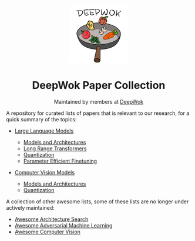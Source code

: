 <br />
<div align="center">
  <a href="https://deepwok.github.io/">
    <img src="./images/deepwok.png" alt="Logo" width="160" height="160">
  </a>

  <h1 align="center">DeepWok Paper Collection</h1>
  <p align="center">
		Maintained by members at 
    <a href="https://deepwok.github.io/">DeepWok</a>
  </p>
</div>


A repository for curated lists of papers that is relevant to our research, for a quick summary of the topics:

- [Large Language Models](./llm)
  - [Models and Architectures](./llm/models.md)
  - [Long Range Transformers](./llm/long_range.md)
  - [Quantization](./llm/quantization.md)
  - [Parameter Efficient Finetuning](./llm/peft.md)

- [Computer Vision Models](./cv)
  - [Models and Architectures](./cv/models.md)
  - [Quantization](./cv/quantization.md)


A collection of other awesome lists, some of these lists are no longer under actively maintained:

- [Awesome Architecture Search](https://github.com/markdtw/awesome-architecture-search)
- [Awesome Adversarial Machine Learning](https://github.com/yenchenlin/awesome-adversarial-machine-learning)
- [Awesome Computer Vision](https://github.com/jbhuang0604/awesome-computer-vision)
